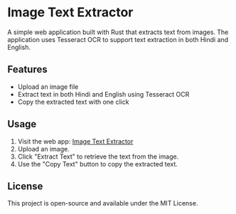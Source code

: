 # Image Text Extractor

A simple web application built with Rust that extracts text from images. The application uses Tesseract OCR to support text extraction in both Hindi and English.

## Features

- Upload an image file
- Extract text in both Hindi and English using Tesseract OCR
- Copy the extracted text with one click

## Usage

1. Visit the web app: [Image Text Extractor](https://text-extract-rust.vercel.app/)
2. Upload an image.
3. Click "Extract Text" to retrieve the text from the image.
4. Use the "Copy Text" button to copy the extracted text.

## License

This project is open-source and available under the MIT License.
